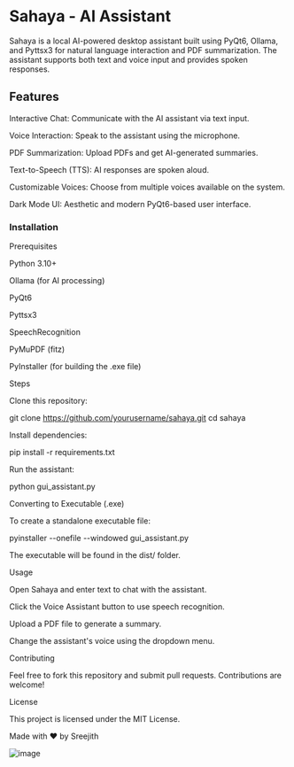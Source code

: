 <h1>Sahaya - AI Assistant</h1>

Sahaya is a local AI-powered desktop assistant built using PyQt6, Ollama, and Pyttsx3 for natural language interaction and PDF summarization. The assistant supports both text and voice input and provides spoken responses.

<h2>Features</h2>

Interactive Chat: Communicate with the AI assistant via text input.

Voice Interaction: Speak to the assistant using the microphone.

PDF Summarization: Upload PDFs and get AI-generated summaries.

Text-to-Speech (TTS): AI responses are spoken aloud.

Customizable Voices: Choose from multiple voices available on the system.

Dark Mode UI: Aesthetic and modern PyQt6-based user interface.

<h3>Installation</h3>

Prerequisites

Python 3.10+

Ollama (for AI processing)

PyQt6

Pyttsx3

SpeechRecognition

PyMuPDF (fitz)

PyInstaller (for building the .exe file)

Steps

Clone this repository:

git clone https://github.com/yourusername/sahaya.git
cd sahaya

Install dependencies:

pip install -r requirements.txt

Run the assistant:

python gui_assistant.py

Converting to Executable (.exe)

To create a standalone executable file:

pyinstaller --onefile --windowed gui_assistant.py

The executable will be found in the dist/ folder.

Usage

Open Sahaya and enter text to chat with the assistant.

Click the Voice Assistant button to use speech recognition.

Upload a PDF file to generate a summary.

Change the assistant's voice using the dropdown menu.

Contributing

Feel free to fork this repository and submit pull requests. Contributions are welcome!

License

This project is licensed under the MIT License.

Made with ❤️ by Sreejith

![image](https://github.com/user-attachments/assets/e0e8b4a0-f611-4494-b6a9-d91d2ca5f40a)


